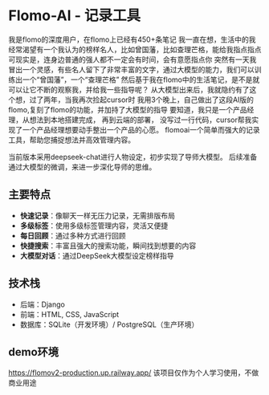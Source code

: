 # Flomo-AI - 记录工具
我是flomo的深度用户，在flomo上已经有450+条笔记
我一直在想，生活中的我经常渴望有一个我认为的榜样名人，比如曾国藩，比如查理芒格，能给我指点指点
可现实是，连身边普通的强人都不一定会有时间，会有意愿指点你
突然有一天我冒出一个灵感，有些名人留下了非常丰富的文字，通过大模型的能力，我们可以训练出一个“曾国藩”，一个“查理芒格”
然后基于我在flomo中的生活笔记，是不是就可以让它不断的观察我，并给我一些指导呢？
从大模型出来后，我就隐约有了这个想，过了两年，当我再次捡起cursor时
我用3个晚上，自己做出了这段AI版的flomo,复刻了flomo的功能，并加持了大模型的指导
要知道，我只是一个产品经理，从想法到本地搭建完成， 再到云端的部署，
没写过一行代码，cursor帮我实现了一个产品经理想要动手整出一个产品的心愿。
flomoai一个简单而强大的记录工具，帮助您捕捉想法并高效管理内容。

当前版本采用deepseek-chat进行人物设定，初步实现了导师大模型。
后续准备通过大模型的微调，来进一步深化导师的思维。

## 主要特点

- **快速记录**：像聊天一样无压力记录，无需排版布局
- **多级标签**：使用多级标签管理内容，灵活又便捷
- **每日回顾**：通过多种方式进行回顾
- **快捷搜索**：丰富且强大的搜索功能，瞬间找到想要的内容
- **大模型对话**：通过DeepSeek大模型设定榜样指导

## 技术栈

- 后端：Django
- 前端：HTML, CSS, JavaScript
- 数据库：SQLite（开发环境）/ PostgreSQL（生产环境）

## demo环境
https://flomov2-production.up.railway.app/
该项目仅作为个人学习使用，不做商业用途